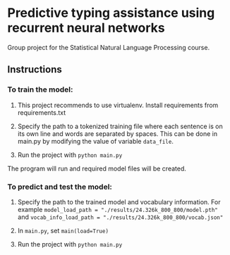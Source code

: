 # Predictive typing assistance using recurrent neural networks                                                                                                                                                                                                                                                                                          
Group project for the Statistical Natural Language Processing course.

## Instructions

### To train the model:

1. This project recommends to use virtualenv. Install requirements from requirements.txt

2. Specify the path to a tokenized training file where each sentence is on its own line and words are separated by spaces. This can be done in main.py by modifying the value of variable `data_file`.

3. Run the project with `python main.py`

The program will run and required model files will be created.

### To predict and test the model:

1. Specify the path to the trained model and vocabulary information. For example `model_load_path = "./results/24.326k_800_800/model.pth"` and `vocab_info_load_path = "./results/24.326k_800_800/vocab.json"`

2. In `main.py`, set `main(load=True)`

2. Run the project with `python main.py`
